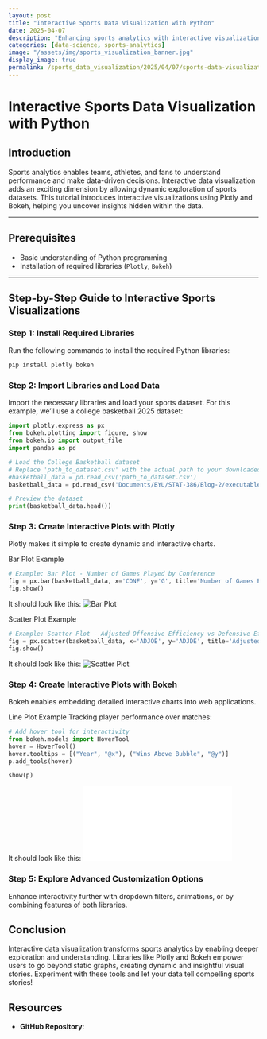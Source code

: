 ```yaml
---
layout: post
title: "Interactive Sports Data Visualization with Python"
date: 2025-04-07
description: "Enhancing sports analytics with interactive visualizations using Plotly and Bokeh."
categories: [data-science, sports-analytics]
image: "/assets/img/sports_visualization_banner.jpg"
display_image: true
permalink: /sports_data_visualization/2025/04/07/sports-data-visualization.html
---
```


# Interactive Sports Data Visualization with Python

## Introduction
Sports analytics enables teams, athletes, and fans to understand performance and make data-driven decisions. Interactive data visualization adds an exciting dimension by allowing dynamic exploration of sports datasets. This tutorial introduces interactive visualizations using Plotly and Bokeh, helping you uncover insights hidden within the data.

---

## Prerequisites
- Basic understanding of Python programming
- Installation of required libraries (`Plotly`, `Bokeh`)

---

## Step-by-Step Guide to Interactive Sports Visualizations

### Step 1: Install Required Libraries
Run the following commands to install the required Python libraries:
```bash
pip install plotly bokeh
```
### Step 2: Import Libraries and Load Data
Import the necessary libraries and load your sports dataset. For this example, we’ll use a college basketball 2025 dataset:
```python
import plotly.express as px
from bokeh.plotting import figure, show
from bokeh.io import output_file
import pandas as pd

# Load the College Basketball dataset
# Replace 'path_to_dataset.csv' with the actual path to your downloaded dataset
#basketball_data = pd.read_csv('path_to_dataset.csv')
basketball_data = pd.read_csv('Documents/BYU/STAT-386/Blog-2/executables/cbb25.csv')

# Preview the dataset
print(basketball_data.head())
```
### Step 3: Create Interactive Plots with Plotly
Plotly makes it simple to create dynamic and interactive charts.

Bar Plot Example
```python
# Example: Bar Plot - Number of Games Played by Conference
fig = px.bar(basketball_data, x='CONF', y='G', title='Number of Games Played by Conference', color='CONF', barmode='group')
fig.show()
```
It should look like this:
![Bar Plot]({{site.url}}{{site.baseurl}}/assets/img/games_by_conference.png)

Scatter Plot Example
```python
# Example: Scatter Plot - Adjusted Offensive Efficiency vs Defensive Efficiency
fig = px.scatter(basketball_data, x='ADJOE', y='ADJDE', title='Adjusted Offensive vs Defensive Efficiency', color='TEAM', hover_data=['RK', 'CONF'])
fig.show()
```
It should look like this:
![Scatter Plot]({{site.url}}{{site.baseurl}}/assets/img/offensive_vs_defensive.png)


### Step 4: Create Interactive Plots with Bokeh
Bokeh enables embedding detailed interactive charts into web applications.

Line Plot Example
Tracking player performance over matches:
```python
# Add hover tool for interactivity
from bokeh.models import HoverTool
hover = HoverTool()
hover.tooltips = [("Year", "@x"), ("Wins Above Bubble", "@y")]
p.add_tools(hover)

show(p)
```
It should look like this:
![Bokeh Plot]({{site.url}}{{site.baseurl}}/assets/img/adjusted_offensive_efficiency.html)

### Step 5: Explore Advanced Customization Options
Enhance interactivity further with dropdown filters, animations, or by combining features of both libraries.

## Conclusion
Interactive data visualization transforms sports analytics by enabling deeper exploration and understanding. Libraries like Plotly and Bokeh empower users to go beyond static graphs, creating dynamic and insightful visual stories. Experiment with these tools and let your data tell compelling sports stories!

## Resources
- **GitHub Repository**: 

